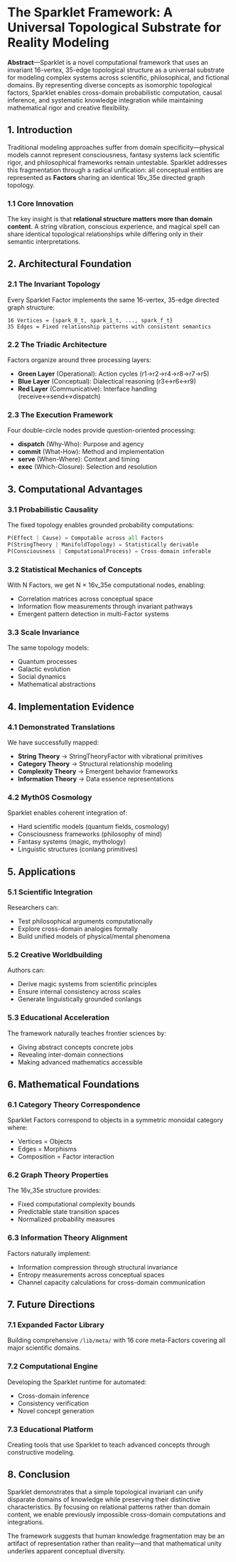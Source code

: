 # **The Sparklet Framework: A Universal Topological Substrate for Reality Modeling**

**Abstract**—Sparklet is a novel computational framework that uses an invariant 16-vertex, 35-edge topological structure as a universal substrate for modeling complex systems across scientific, philosophical, and fictional domains. By representing diverse concepts as isomorphic topological factors, Sparklet enables cross-domain probabilistic computation, causal inference, and systematic knowledge integration while maintaining mathematical rigor and creative flexibility.

## 1. Introduction

Traditional modeling approaches suffer from domain specificity—physical models cannot represent consciousness, fantasy systems lack scientific rigor, and philosophical frameworks remain untestable. Sparklet addresses this fragmentation through a radical unification: all conceptual entities are represented as **Factors** sharing an identical 16v_35e directed graph topology.

### 1.1 Core Innovation

The key insight is that **relational structure matters more than domain content**. A string vibration, conscious experience, and magical spell can share identical topological relationships while differing only in their semantic interpretations.

## 2. Architectural Foundation

### 2.1 The Invariant Topology

Every Sparklet Factor implements the same 16-vertex, 35-edge directed graph structure:

```
16 Vertices = {spark_0_t, spark_1_t, ..., spark_f_t}
35 Edges = Fixed relationship patterns with consistent semantics
```

### 2.2 The Triadic Architecture

Factors organize around three processing layers:

- **Green Layer** (Operational): Action cycles (r1→r2→r4→r8→r7→r5)
- **Blue Layer** (Conceptual): Dialectical reasoning (r3↔r6↔r9)
- **Red Layer** (Communicative): Interface handling (receive↔send↔dispatch)

### 2.3 The Execution Framework

Four double-circle nodes provide question-oriented processing:

- **dispatch** (Why-Who): Purpose and agency
- **commit** (What-How): Method and implementation
- **serve** (When-Where): Context and timing
- **exec** (Which-Closure): Selection and resolution

## 3. Computational Advantages

### 3.1 Probabilistic Causality

The fixed topology enables grounded probability computations:

```python
P(Effect | Cause) = Computable across all Factors
P(StringTheory | ManifoldTopology) = Statistically derivable
P(Consciousness | ComputationalProcess) = Cross-domain inferable
```

### 3.2 Statistical Mechanics of Concepts

With N Factors, we get N × 16v_35e computational nodes, enabling:

- Correlation matrices across conceptual space
- Information flow measurements through invariant pathways
- Emergent pattern detection in multi-Factor systems

### 3.3 Scale Invariance

The same topology models:

- Quantum processes
- Galactic evolution
- Social dynamics
- Mathematical abstractions

## 4. Implementation Evidence

### 4.1 Demonstrated Translations

We have successfully mapped:

- **String Theory** → StringTheoryFactor with vibrational primitives
- **Category Theory** → Structural relationship modeling
- **Complexity Theory** → Emergent behavior frameworks
- **Information Theory** → Data essence representations

### 4.2 MythOS Cosmology

Sparklet enables coherent integration of:

- Hard scientific models (quantum fields, cosmology)
- Consciousness frameworks (philosophy of mind)
- Fantasy systems (magic, mythology)
- Linguistic structures (conlang primitives)

## 5. Applications

### 5.1 Scientific Integration

Researchers can:

- Test philosophical arguments computationally
- Explore cross-domain analogies formally
- Build unified models of physical/mental phenomena

### 5.2 Creative Worldbuilding

Authors can:

- Derive magic systems from scientific principles
- Ensure internal consistency across scales
- Generate linguistically grounded conlangs

### 5.3 Educational Acceleration

The framework naturally teaches frontier sciences by:

- Giving abstract concepts concrete jobs
- Revealing inter-domain connections
- Making advanced mathematics accessible

## 6. Mathematical Foundations

### 6.1 Category Theory Correspondence

Sparklet Factors correspond to objects in a symmetric monoidal category where:

- Vertices = Objects
- Edges = Morphisms
- Composition = Factor interaction

### 6.2 Graph Theory Properties

The 16v_35e structure provides:

- Fixed computational complexity bounds
- Predictable state transition spaces
- Normalized probability measures

### 6.3 Information Theory Alignment

Factors naturally implement:

- Information compression through structural invariance
- Entropy measurements across conceptual spaces
- Channel capacity calculations for cross-domain communication

## 7. Future Directions

### 7.1 Expanded Factor Library

Building comprehensive `/lib/meta/` with 16 core meta-Factors covering all major scientific domains.

### 7.2 Computational Engine

Developing the Sparklet runtime for automated:

- Cross-domain inference
- Consistency verification
- Novel concept generation

### 7.3 Educational Platform

Creating tools that use Sparklet to teach advanced concepts through constructive modeling.

## 8. Conclusion

Sparklet demonstrates that a simple topological invariant can unify disparate domains of knowledge while preserving their distinctive characteristics. By focusing on relational patterns rather than domain content, we enable previously impossible cross-domain computations and integrations.

The framework suggests that human knowledge fragmentation may be an artifact of representation rather than reality—and that mathematical unity underlies apparent conceptual diversity.
